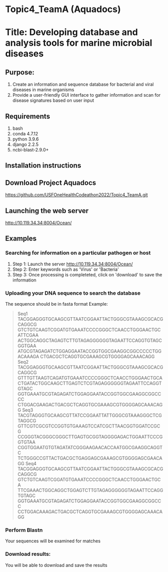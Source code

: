 # Topic4_TeamA (Aquadocs)

# Title: Developing database and analysis tools for marine microbial diseases

## Purpose: 

1) Create an information and sequence database for bacterial and viral diseases in marine organisms
2) Provide a user-friendly GUI interface to gather information and scan for disease signatures based on user input

## Requirements
1) bash
2) conda 4.7.12
3) python 3.9.6
4) django 2.2.5
5) ncbi-blast-2.9.0+

## Installation instructions

## Download Project Aquadocs

https://github.com/USFOneHealthCodeathon2022/Topic4_TeamA.git

## Launching the web server

http://10.119.34.34:8004/Ocean/

## Examples

### Searching for information on a particular pathogen or host

1) Step 1: Launch the server http://10.119.34.34:8004/Ocean/
2) Step 2: Enter keywords such as 'Virus' or 'Bacteria'
3) Step 3: Once processing is completeted, click on 'download' to save the information

### Uploading your DNA sequence to search the database
The sequence should be in fasta format
Example:
>Seq1
TACGGAGGGTGCAAGCGTTAATCGGAATTACTGGGCGTAAAGCGCACGCAGGCG
GTCTGTCAAGTCGGATGTGAAATCCCCGGGCTCAACCTGGGAACTGCATTCGAA
ACTGGCAGGCTAGAGTCTTGTAGAGGGGGGTAGAATTCCAGGTGTAGCGGTGAA
ATGCGTAGAGATCTGGAGGAATACCGGTGGCGAAGGCGGCCCCCTGGACAAAGA
CTGACGCTCAGGTGCGAAAGCGTGGGGAGCAAACAGG
>Seq2
TACGGAGGGTGCAAGCGTTAATCGGAATTACTGGGCGTAAAGCGCACGCAGGCG
GTTTGTTAAGTCAGATGTGAAATCCCCGGGCTCAACCTGGGAACTGCA
CTGATACTGGCAAGCTTGAGTCTCGTAGAGGGGGGTAGAATTCCAGGTGTAGC
GGTGAAATGCGTAGAGATCTGGAGGAATACCGGTGGCGAAGGCGGCCCC
CTGGACGAAGACTGACGCTCAGGTGCGAAAGCGTGGGGAGCAAACAGG
>Seq3
TACGTAGGGTGCAAGCGTTATCCGGAATTATTGGGCGTAAAGGGCTCGTAGGCG
GTTCGTCGCGTCCGGTGTGAAAGTCCATCGCTTAACGGTGGATCCGCG
CCGGGTACGGGCGGGCTTGAGTGCGGTAGGGGAGACTGGAATTCCCGGTGTAA
CGGTGGAATGTGTAGATATCGGGAAGAACACCAATGGCGAAGGCAGGTC
TCTGGGCCGTTACTGACGCTGAGGAGCGAAAGCGTGGGGAGCGAACAGG
>Seq4
TACGGAGGGTGCAAGCGTTAATCGGAATTACTGGGCGTAAAGCGCACGCAGGCG
GTCTGTCAAGTCGGATGTGAAATCCCCGGGCTCAACCTGGGAACTGCA
TTCGAAACTGGCAGGCTGGAGTCTTGTAGAGGGGGGTAGAATTCCAGGTGTAGC
GGTGAAATGCGTAGAGATCTGGAGGAATACCGGTGGCGAAGGCGGCCC
CCTGGACAAAGACTGACGCTCAGGTGCGAAAGCGTGGGGAGCAAACAGG

### Perform Blastn

Your sequences will be examined for matches

### Download results:

You will be able to download and save the results

